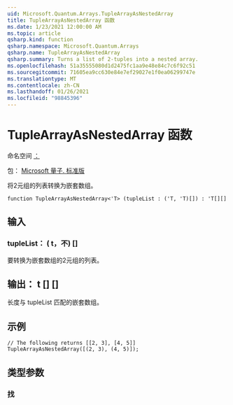 ```yaml
---
uid: Microsoft.Quantum.Arrays.TupleArrayAsNestedArray
title: TupleArrayAsNestedArray 函数
ms.date: 1/23/2021 12:00:00 AM
ms.topic: article
qsharp.kind: function
qsharp.namespace: Microsoft.Quantum.Arrays
qsharp.name: TupleArrayAsNestedArray
qsharp.summary: Turns a list of 2-tuples into a nested array.
ms.openlocfilehash: 51a35555080d1d2475fc1aa9e48e84c7c6f92c51
ms.sourcegitcommit: 71605ea9cc630e84e7ef29027e1f0ea06299747e
ms.translationtype: MT
ms.contentlocale: zh-CN
ms.lasthandoff: 01/26/2021
ms.locfileid: "98845396"
---
```

# <a name="tuplearrayasnestedarray-function"></a>TupleArrayAsNestedArray 函数

命名空间 [：](xref:Microsoft.Quantum.Arrays)

包： [Microsoft 量子. 标准版](https://nuget.org/packages/Microsoft.Quantum.Standard)


将2元组的列表转换为嵌套数组。

```qsharp
function TupleArrayAsNestedArray<'T> (tupleList : ('T, 'T)[]) : 'T[][]
```


## <a name="input"></a>输入

### <a name="tuplelist--tt"></a>tupleList： ( t，不) []

要转换为嵌套数组的2元组的列表。



## <a name="output--t"></a>输出： t [] []

长度与 tupleList 匹配的嵌套数组。

## <a name="example"></a>示例

```qsharp
// The following returns [[2, 3], [4, 5]]
TupleArrayAsNestedArray([(2, 3), (4, 5)]);
```

## <a name="type-parameters"></a>类型参数

### <a name="t"></a>找

